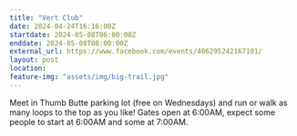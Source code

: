 ```yaml
---
title: "Vert Club"
date: 2024-04-24T16:16:00Z
startdate: 2024-05-08T06:00:00Z
enddate: 2024-05-08T08:00:00Z
external_url: https://www.facebook.com/events/406295242167101/
layout: post
location: 
feature-img: "assets/img/big-trail.jpg"
---
```


Meet in Thumb Butte parking lot (free on Wednesdays) and run or walk as many loops to the top as you like!  Gates open at 6&#58;00AM, expect some people to start at 6&#58;00AM and some at 7&#58;00AM. <br>
  <br>
  
